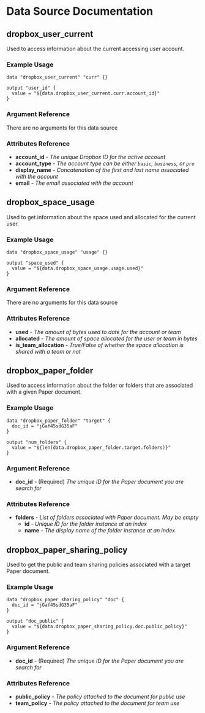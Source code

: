 # Data Source Documentation

## **dropbox_user_current**

Used to access information about the current accessing user account.

### Example Usage

```hcl
data "dropbox_user_current" "curr" {}

output "user_id" {
  value = "${data.dropbox_user_current.curr.account_id}"
}
```

### Argument Reference

There are no arguments for this data source

### Attributes Reference

* **account_id** - _The unique Dropbox ID for the active account_
* **account_type** - _The account type can be either `basic`, `business`, or `pro`_
* **display_name** - _Concatenation of the first and last name associated with the account_
* **email** - _The email associated with the account_

## **dropbox_space_usage**

Used to get information about the space used and allocated for the current user.

### Example Usage

```hcl
data "dropbox_space_usage" "usage" {}

output "space_used" {
  value = "${data.dropbox_space_usage.usage.used}"
}
```

### Argument Reference

There are no arguments for this data source

### Attributes Reference

* **used** - _The amount of bytes used to date for the account or team_
* **allocated** - _The amount of space allocated for the user or team in bytes_
* **is_team_allocation** - _True/False of whether the space allocation is shared with a team or not_

## **dropbox_paper_folder**

Used to access information about the folder or folders that are associated with a given Paper document.

### Example Usage

```hcl
data "dropbox_paper_folder" "target" {
  doc_id = "jGaf45sdG35aF"
}

output "num_folders" {
  value = "${len(data.dropbox_paper_folder.target.folders)}"
}
```

### Argument Reference

* **doc_id** - (Required) _The unique ID for the Paper document you are search for_

### Attributes Reference

* **folders** - _List of folders associated with Paper document. May be empty_
  * **id** - _Unique ID for the folder instance at an index_
  * **name** - _The display name of the folder instance at an index_

## **dropbox_paper_sharing_policy**

Used to get the public and team sharing policies associated with a target Paper document.

### Example Usage

```hcl
data "dropbox_paper_sharing_policy" "doc" {
  doc_id = "jGaf45sdG35aF"
}

output "doc_public" {
  value = "${data.dropbox_paper_sharing_policy.doc.public_policy}"
}
```

### Argument Reference

* **doc_id** - (Required) _The unique ID for the Paper document you are search for_

### Attributes Reference

* **public_policy** - _The policy attached to the document for public use_
* **team_policy** - _The policy attached to the document for team use_
